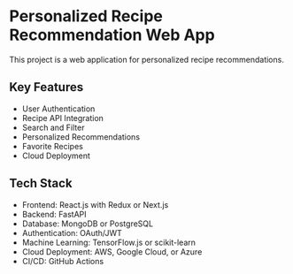 # Personalized Recipe Recommendation Web App

This project is a web application for personalized recipe recommendations.

## Key Features
- User Authentication
- Recipe API Integration
- Search and Filter
- Personalized Recommendations
- Favorite Recipes
- Cloud Deployment

## Tech Stack
- Frontend: React.js with Redux or Next.js
- Backend: FastAPI
- Database: MongoDB or PostgreSQL
- Authentication: OAuth/JWT
- Machine Learning: TensorFlow.js or scikit-learn
- Cloud Deployment: AWS, Google Cloud, or Azure
- CI/CD: GitHub Actions
